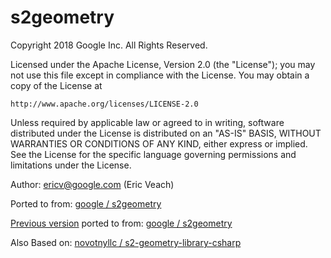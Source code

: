 # s2geometry

Copyright 2018 Google Inc. All Rights Reserved.

Licensed under the Apache License, Version 2.0 (the "License");
you may not use this file except in compliance with the License.
You may obtain a copy of the License at

    http://www.apache.org/licenses/LICENSE-2.0

Unless required by applicable law or agreed to in writing, software
distributed under the License is distributed on an "AS-IS" BASIS,
WITHOUT WARRANTIES OR CONDITIONS OF ANY KIND, either express or implied.
See the License for the specific language governing permissions and
limitations under the License.

Author: ericv@google.com (Eric Veach)

Ported to from: [google / s2geometry](https://github.com/google/s2geometry/commit/174e2e44ff5de6845e47201e4a7295b3fd256edd)

[Previous version](https://github.com/alas/s2geometry/commit/ec5adeffeeb6af4bf416ed40a1d7ae3b8856b511) ported to from: [google / s2geometry](https://github.com/google/s2geometry/commit/cae6519ef34fc5ac79e5a69a50717864549d1cd4)

Also Based on: [novotnyllc / s2-geometry-library-csharp](https://github.com/novotnyllc/s2-geometry-library-csharp/commit/880deeff88f8b8b0fe67ed888efeffbbdc460a7b)

